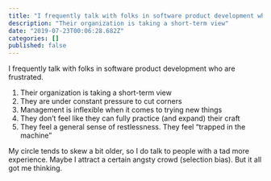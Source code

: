```yaml
---
title: "I frequently talk with folks in software product development who are frustrated."
description: "Their organization is taking a short-term view"
date: "2019-07-23T00:06:28.682Z"
categories: []
published: false
---
```


  

  

I frequently talk with folks in software product development who are frustrated.

1.  Their organization is taking a short-term view
2.  They are under constant pressure to cut corners
3.  Management is inflexible when it comes to trying new things
4.  They don’t feel like they can fully practice (and expand) their craft
5.  They feel a general sense of restlessness. They feel “trapped in the machine”

My circle tends to skew a bit older, so I do talk to people with a tad more experience. Maybe I attract a certain angsty crowd (selection bias). But it all got me thinking.
